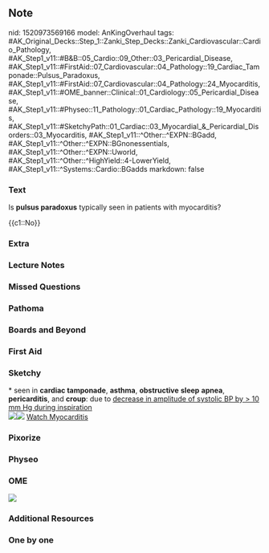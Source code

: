 ## Note
nid: 1520973569166
model: AnKingOverhaul
tags: #AK_Original_Decks::Step_1::Zanki_Step_Decks::Zanki_Cardiovascular::Cardio_Pathology, #AK_Step1_v11::#B&B::05_Cardio::09_Other::03_Pericardial_Disease, #AK_Step1_v11::#FirstAid::07_Cardiovascular::04_Pathology::19_Cardiac_Tamponade::Pulsus_Paradoxus, #AK_Step1_v11::#FirstAid::07_Cardiovascular::04_Pathology::24_Myocarditis, #AK_Step1_v11::#OME_banner::Clinical::01_Cardiology::05_Pericardial_Disease, #AK_Step1_v11::#Physeo::11_Pathology::01_Cardiac_Pathology::19_Myocarditis, #AK_Step1_v11::#SketchyPath::01_Cardiac::03_Myocardial_&_Pericardial_Disorders::03_Myocarditis, #AK_Step1_v11::^Other::^EXPN::BGadd, #AK_Step1_v11::^Other::^EXPN::BGnonessentials, #AK_Step1_v11::^Other::^EXPN::Uworld, #AK_Step1_v11::^Other::^HighYield::4-LowerYield, #AK_Step1_v11::^Systems::Cardio::BGadds
markdown: false

### Text
Is <b>pulsus paradoxus</b> typically seen in patients with
myocarditis?
<div>
  {{c1::No}}
</div>

### Extra


### Lecture Notes


### Missed Questions


### Pathoma


### Boards and Beyond


### First Aid


### Sketchy
<div>
  * seen in <b>cardiac tamponade</b>, <b>asthma</b>,
  <b>obstructive</b> <b>sleep</b> <b>apnea</b>,
  <b>pericarditis</b>, and <b>croup</b>: due to <u>decrease in
  amplitude of systolic BP by > 10 mm Hg during inspiration</u>
</div><img src=
"Screen%20Shot%202020-02-11%20at%209.24.26%20PM.JPG"><img src=
"Pulsus%20paradoxus.png"> <a href=
"https://dashboard.sketchy.com/study/medical/courses/medical-pathophysiology/units/medical-pathophysiology-cardiac/videos/medical-pathophysiology-cardiac-myocardial-and-pericardial-disorders-myocarditis?utm_source=anki&utm_medium=partnership&utm_campaign=february_update&utm_content=medical">
Watch Myocarditis</a>

### Pixorize


### Physeo


### OME
<div class="ome-widget">
  <a href=
  "https://onlinemeded.org/spa/cardiology/pericardial-disease/acquire?ref=anki">
  <img src="_OME_AnkiFlashcards_Lesson_1.png"></a>
</div>

### Additional Resources


### One by one

